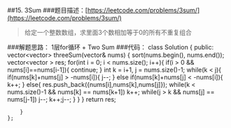 ##15. 3Sum
###题目描述：[https://leetcode.com/problems/3sum/](https://leetcode.com/problems/3sum/)
> 给定一个整数数组，求里面3个数相加等于0的所有不重复组合

###解题思路：
1层for循环 + Two Sum
###代码：
	class Solution {
	public:
	    vector<vector<int>> threeSum(vector<int>& nums) {
	        sort(nums.begin(), nums.end());
	        vector<vector<int> > res;
	        for(int i = 0; i < nums.size(); i++){
	            if(i > 0 && nums[i]==nums[i-1]){
	                continue;
	            }
	            int k = i+1, j = nums.size()-1;
	            while(k < j){
	                if(nums[k]+nums[j] > -nums[i]){
	                    j--;
	                }
	                else if(nums[k]+nums[j] < -nums[i]){
	                    k++;
	                }
	                else{
	                    res.push_back({nums[i],nums[k],nums[j]});
	                    while(k < nums.size()-1 && nums[k] == nums[k+1]) k++;
	                    while(j > k && nums[j] == nums[j-1]) j--;
	                    k++;j--;
	                }
	            }
	        }
	        return res;
	        
	    }
	};